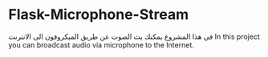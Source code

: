 # Flask-Microphone-Stream
في هذا المشروع يمكنك بث الصوت عن طريق الميكروفون الى الانترنت
In this project you can broadcast audio via microphone to the Internet.
